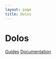 ```yaml
---
layout: page
title: Dolos
---
```


# Dolos

[Guides]
[Documentation][docs]


[guides]: /guides "Dolos Guides"
[docs]: /docs "Dolos Documentation"

